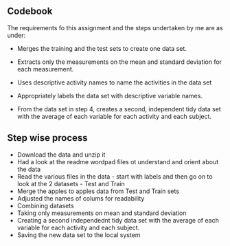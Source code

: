 ## Codebook
The requirements fo this assignment and the steps undertaken by me are as under:

 - Merges the training and the test sets to create one data set.

- Extracts only the measurements on the mean and standard deviation for each measurement. 

- Uses descriptive activity names to name the activities in the data set

- Appropriately labels the data set with descriptive variable names. 

 - From the data set in step 4, creates a second, independent tidy data set with the average of each variable for each activity and each subject.

## Step wise process

- Download the data and unzip it
- Had a look at the readme wordpad files ot understand and orient about the data
- Read the various files in the data - start with labels and then go on to look at the 2 datasets - Test and Train
- Merge the apples to apples data from Test and Train sets
- Adjusted the names of colums for readability
- Combining datasets
- Taking only measurements on mean and standard deviation
- Creating a second independednt tidy data set with the average of each variable for each activity and each subject.
- Saving the new data set to the local system
